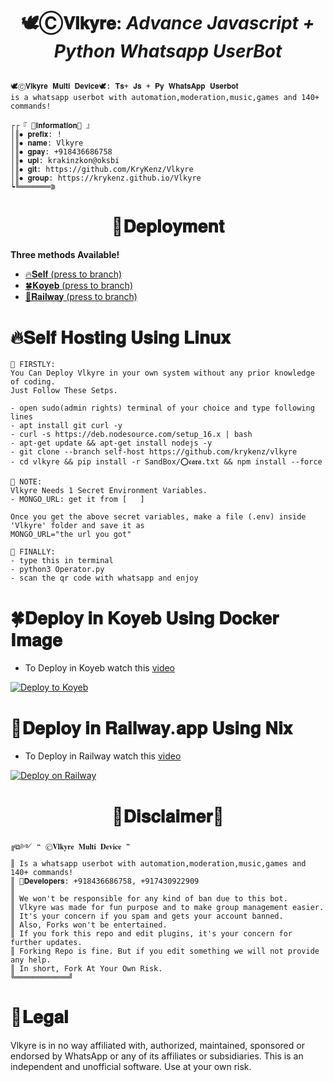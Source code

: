 <h1 align="center">
🕊️Ⓒ𝐕𝐥𝐤𝐲𝐫𝐞:  <I>Advance Javascript + Python Whatsapp UserBot</I>

##

```
🕊️Ⓒ𝐕𝐥𝐤𝐲𝐫𝐞 𝐌𝐮𝐥𝐭𝐢 𝐃𝐞𝐯𝐢𝐜𝐞🕊️: 𝐓𝐬+ 𝐉𝐬 + 𝐏𝐲 𝐖𝐡𝐚𝐭𝐬𝐀𝐩𝐩 𝐔𝐬𝐞𝐫𝐛𝐨𝐭
is a whatsapp userbot with automation,moderation,music,games and 140+ commands!

┌┌『 🎐𝐈𝐧𝐟𝐨𝐫𝐦𝐚𝐭𝐢𝐨𝐧🎐 』
│║⦁ 𝐩𝐫𝐞𝐟𝐢𝐱: !
│║⦁ 𝐧𝐚𝐦𝐞: Vlkyre
│║⦁ 𝐠𝐩𝐚𝐲: +918436686758
│║⦁ 𝐮𝐩𝐢: krakinzkon@oksbi
│║⦁ 𝐠𝐢𝐭: https://github.com/KryKenz/Vlkyre
│║⦁ 𝐠𝐫𝐨𝐮𝐩: https://krykenz.github.io/Vlkyre
┕╚═══════⋑
```

<h1 align="center">🍂𝐃𝐞𝐩𝐥𝐨𝐲𝐦𝐞𝐧𝐭</h1>

<b>Three methods Available!</b>

- [🔥𝐒𝐞𝐥𝐟 (press to branch)](https://github.com/krykenz/vlkyre/tree/self-host)
- [🍀𝐊𝐨𝐲𝐞𝐛 (press to branch)](https://github.com/krykenz/vlkyre/tree/koyeb)
- [🚄𝐑𝐚𝐢𝐥𝐰𝐚𝐲 (press to branch)](https://github.com/krykenz/vlkyre/tree/railway)

<h1 align="left">🔥𝐒𝐞𝐥𝐟 𝐇𝐨𝐬𝐭𝐢𝐧𝐠 𝐔𝐬𝐢𝐧𝐠 𝐋𝐢𝐧𝐮𝐱</h1>

```
📍 FIRSTLY:
You Can Deploy Vlkyre in your own system without any prior knowledge of coding.
Just Follow These Setps.

- open sudo(admin rights) terminal of your choice and type following lines
- apt install git curl -y
- curl -s https://deb.nodesource.com/setup_16.x | bash
- apt-get update && apt-get install nodejs -y
- git clone --branch self-host https://github.com/krykenz/vlkyre
- cd vlkyre && pip install -r SandBox/⭕𝖈𝖆𝖗𝖆.txt && npm install --force

📍 NOTE:
Vlkyre Needs 1 Secret Environment Variables.
- MONGO_URL: get it from [   ]

Once you get the above secret variables, make a file (.env) inside 'Vlkyre' folder and save it as
MONGO_URL="the url you got"

📍 FINALLY:
- type this in terminal
- python3 Operator.py
- scan the qr code with whatsapp and enjoy
```

<h1 align="left">🍀𝐃𝐞𝐩𝐥𝐨𝐲 𝐢𝐧 𝐊𝐨𝐲𝐞𝐛 𝐔𝐬𝐢𝐧𝐠 𝐃𝐨𝐜𝐤𝐞𝐫 𝐈𝐦𝐚𝐠𝐞</h1>

- To Deploy in Koyeb watch this [video](https://youtube.com)

[![Deploy to Koyeb](https://www.koyeb.com/static/images/deploy/button.svg)](https://app.koyeb.com/deploy?type=docker&image=krykenz/vlkyre:koyeb&name=vlkyre)

<h1 align="left">🚄𝐃𝐞𝐩𝐥𝐨𝐲 𝐢𝐧 𝐑𝐚𝐢𝐥𝐰𝐚𝐲.𝐚𝐩𝐩 𝐔𝐬𝐢𝐧𝐠 𝐍𝐢𝐱</h1>

- To Deploy in Railway watch this [video](https://youtube.com)

[![Deploy on Railway](https://railway.app/button.svg)](https://railway.app/new/template/GN97ec?referralCode=B6ZmKf)

##

<h1 align="center">🍂𝐃𝐢𝐬𝐜𝐥𝐚𝐢𝐦𝐞𝐫🍂</h1>

```
╔⧉༻ ❝ Ⓒ𝐕𝐥𝐤𝐲𝐫𝐞 𝐌𝐮𝐥𝐭𝐢 𝐃𝐞𝐯𝐢𝐜𝐞 ❞
║ Is a whatsapp userbot with automation,moderation,music,games and 140+ commands!
║ 🐞𝐃𝐞𝐯𝐞𝐥𝐨𝐩𝐞𝐫𝐬: +918436686758, +917430922909
║
║ We won't be responsible for any kind of ban due to this bot.
║ Vlkyre was made for fun purpose and to make group management easier.
║ It's your concern if you spam and gets your account banned.
║ Also, Forks won't be entertained.
║ If you fork this repo and edit plugins, it's your concern for further updates.
║ Forking Repo is fine. But if you edit something we will not provide any help.
║ In short, Fork At Your Own Risk.
╚════════════╝
```

##

# 🚨𝐋𝐞𝐠𝐚𝐥

Vlkyre is in no way affiliated with, authorized, maintained,
sponsored or endorsed by WhatsApp or any of its affiliates or
subsidiaries. This is an independent and unofficial software.
Use at your own risk.

